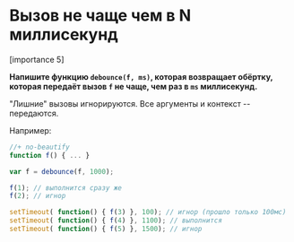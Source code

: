 # Вызов не чаще чем в N миллисекунд

[importance 5]

**Напишите функцию `debounce(f, ms)`, которая возвращает обёртку, которая передаёт вызов `f` не чаще, чем раз в `ms` миллисекунд.**

"Лишние" вызовы игнорируются. Все аргументы и контекст -- передаются.

Например:

```js
//+ no-beautify
function f() { ... }

var f = debounce(f, 1000);

f(1); // выполнится сразу же
f(2); // игнор

setTimeout( function() { f(3) }, 100); // игнор (прошло только 100мс)
setTimeout( function() { f(4) }, 1100); // выполнится
setTimeout( function() { f(5) }, 1500); // игнор
```

